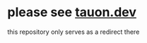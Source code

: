 # please see [tauon.dev](https://github.com/TheAwesome98-Real/tauon.dev)
this repository only serves as a redirect there
